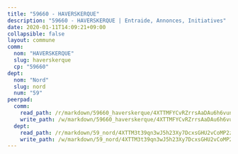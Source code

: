 ```yaml
---
title: "59660 - HAVERSKERQUE"
description: "59660 - HAVERSKERQUE | Entraide, Annonces, Initiatives"
date: 2020-01-11T14:09:21+09:00
collapsible: false
layout: commune
comm:
  nom: "HAVERSKERQUE"
  slug: haverskerque
  cp: "59660"
dept:
  nom: "Nord"
  slug: nord
  num: "59"
peerpad:
  comm:
    read_path: /r/markdown/59660_haverskerque/4XTTMFYCvRZrrsAaDAu6h6vunXWiuPo9gLhxpuWf9e7cj7koH
    write_path: /w/markdown/59660_haverskerque/4XTTMFYCvRZrrsAaDAu6h6vunXWiuPo9gLhxpuWf9e7cj7koH-K3TgUrJAQKVmHSEKvQn8CvmvkCYYKQ6oGVKyw8NabHaxXKE6r5st6d7aXZSHWMUiFqkQU1Dkuj4JEZatESiKFqRYXYhC4JDPkuL1SGYJkuQveJZhPVFUenM8mpjD7qTpReUsR5LT
  dept:
    read_path: /r/markdown/59_nord/4XTTM3t39qn3wJ5h23Xy7DcxsGHU2vCoMP2z3iS4TUn3TrtdJ
    write_path: /w/markdown/59_nord/4XTTM3t39qn3wJ5h23Xy7DcxsGHU2vCoMP2z3iS4TUn3TrtdJ-K3TgTuZGkuZqXfr6fpmH7pGsMT6ndvZQMyRDze5QBt7XScLWHoBi246kLoDKpTH2Yo4f3AFSSJqGc2ozvNww7qPLqsDjpvahxCbQ6F5znbfjp6kVgaDcTYc9LyhwSfYuCevnvZUQ
---
```


